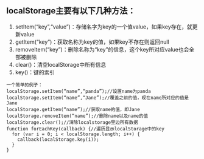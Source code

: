 ## localStorage主要有以下几种方法：

1. setItem(“key”,“value”)：存储名字为key的一个值value，如果key存在，就更新value
2. getItem(“key”)：获取名称为key的值，如果key不存在则返回null
3. removeItem(“key”)：删除名称为“key”的信息，这个key所对应value也会全部被删除
4. clear()：清空localStorage中所有信息
5. key()：键的索引
```
一个简单的例子：
localStorage.setItem(“name”,“panda”);//设置name为panda
localStorage.setItem(“name”,“Jane”);//覆盖之前的值，现在name所对应的值是Jane
localStorage.getItem(“name”);//获取name的值，即Jane
localStorage.removeItem(“name”);//删除name以及name的值
localStorage.clear();//清除localstorage里边所有数据
function forEachKey(callback) {//遍历显示localStorage中的key
  for (var i = 0; i < localStorage.length; i++) {
    callback(localStorage.key(i));
  }
}
```